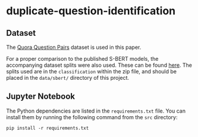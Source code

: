 # duplicate-question-identification

## Dataset
The [Quora Question Pairs](https://www.kaggle.com/competitions/quora-question-pairs) dataset is used in this paper.

For a proper comparison to the published S-BERT models, the accompanying dataset splits were also used. These can be found [here](https://sbert.net/datasets/quora-IR-dataset.zip). The splits used are in the `classification`  within the zip file, and should be placed in the `data/sbert/` directory of this project.

## Jupyter Notebook
The Python dependencies are listed in the `requirements.txt` file. You can install them by running the following command from the `src` directory:
```
pip install -r requirements.txt
```
